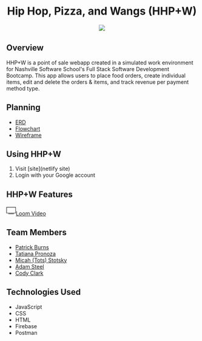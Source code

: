 <div style="text-align:center">
<h1>Hip Hop, Pizza, and Wangs (HHP+W)</h1>

<image src="./instructions/hhpw-record.png" style="height:300px;"></image></div>

## Overview
HHP+W is a point of sale webapp created in a simulated work environment for Nashville Software School's Full Stack Software Development Bootcamp. This app allows users to place food orders, create individual items, edit and delete the orders & items, and track revenue per payment method type. 

## Planning
- [ERD](https://dbdiagram.io/d/62a7c77a9921fe2a96f9bb32)
- [Flowchart](https://docs.google.com/presentation/d/1ZfNnoosXd47thGJqYf47iY74ci0My76qhABoTEiJV-4/edit#slide=id.p)
- [Wireframe](https://www.figma.com/file/4y3EZddALuBR3ouSEM57Np/MVP?node-id=0%3A1)

## Using HHP+W
1. Visit [site](netlify site)
1. Login with your Google account

## HHP+W Features
[<img src="./instructions/tvicon-removebg-preview.png" width="5%">Loom Video](https://www.youtube.com/watch?v=Hc79sDi3f0U)


## Team Members
- [Patrick Burns](https://github.com/patrick24cr)
- [Tatiana Pronoza](https://github.com/tpronoza)
- [Micah (Tots) Stotsky](https://github.com/JustCallMeTots)
- [Adam Steel](https://github.com/mcgrief)
- [Cody Clark](https://github.com/cod-y-clark)

## Technologies Used 
- JavaScript
- CSS
- HTML
- Firebase
- Postman
